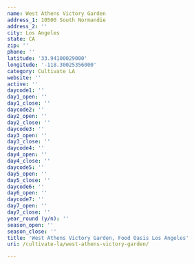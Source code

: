 ```yaml
---
name: West Athens Victory Garden
address_1: 10500 South Normandie
address_2: ''
city: Los Angeles
state: CA
zip: ''
phone: ''
latitude: '33.94100029000'
longitude: '-118.30025356000'
category: Cultivate LA
website: ''
active: ''
daycode1: ''
day1_open: ''
day1_close: ''
daycode2: ''
day2_open: ''
day2_close: ''
daycode3: ''
day3_open: ''
day3_close: ''
daycode4: ''
day4_open: ''
day4_close: ''
daycode5: ''
day5_open: ''
day5_close: ''
daycode6: ''
day6_open: ''
daycode7: ''
day7_open: ''
day7_close: ''
year_round (y/n): ''
season_open: ''
season_close: ''
title: 'West Athens Victory Garden, Food Oasis Los Angeles'
uri: /cultivate-la/west-athens-victory-garden/

---
```

